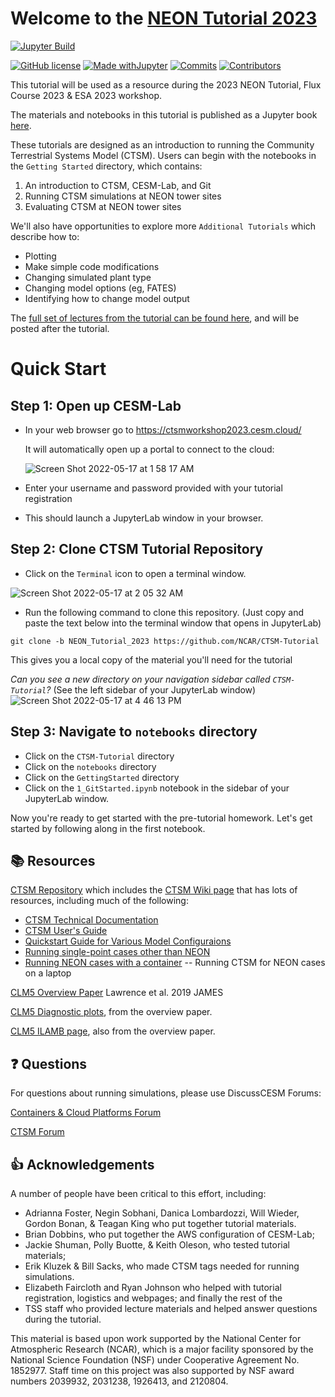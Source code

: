 
# Welcome to the [NEON Tutorial 2023](https://github.com/NCAR/CTSM-Tutorial/blob/NEON_Tutorial_2023/README.md)

[![Jupyter Build](https://img.shields.io/github/actions/workflow/status/NCAR/CTSM-Tutorial/gh-page_builder.yml?label=JupyterBook&logo=GitHub&style=flat-square)](https://ncar.github.io/CTSM-Tutorial/README.html)

[![GitHub license](https://img.shields.io/github/license/Naereen/StrapDown.js.svg?style=flat-square)](https://github.com/NCAR/CTSM-Tutorial/blob/main/LICENSE)
[![Made withJupyter](https://img.shields.io/badge/Made%20with-Jupyter-green?style=flat-square&logo=Jupyter&color=green)](https://jupyter.org/try)
[![Commits](https://img.shields.io/github/last-commit/NCAR/CTSM-Tutorial?label=Last%20commit&style=flat-square&color=green)](https://github.com/NCAR/CTSM-Tutorial/commits/NEON_Tutorial_2023) 
[![Contributors](https://img.shields.io/github/contributors/NCAR/CTSM-Tutorial?label=Contributors&logo=github&style=flat-square&color=green)](https://img.shields.io/github/contributors/NCAR/CTSM-Tutorial?logo=github) 


This tutorial will be used as a resource during the 2023 NEON Tutorial, Flux Course 2023 & ESA 2023 workshop. 

<!---
[![Visits Badge](https://badges.pufler.dev/visits/NCAR/CTSM-Tutorial?style=flat-square&logo=GitHub&color=green)](https://badges.pufler.dev)
 ![example workflow](https://github.com/NCAR/CTSM-Tutorial/actions/workflows/gh-page_builder.yml/badge.svg)

[![Github All Releases](https://img.shields.io/github/downloads/NCAR/CTSM-Tutorial/total.svg)]()
![GitHub All Releases](https://img.shields.io/github/downloads/NCAR/CTSM-Tutorial/total)

![ViewCount](https://views.whatilearened.today/views/github/NCAR/CTSM-Tutorial/views.svg)
![Hits](https://hitcounter.pythonanywhere.com/count/tag.svg?url=https://github.com/Tanu-N-Prabhu/Python)

-->


The materials and notebooks in this tutorial is published as a Jupyter book <a href="https://ncar.github.io/CTSM-Tutorial/README.html" target="_blank"> here</a>. 

These tutorials are designed as an introduction to running the Community Terrestrial Systems Model (CTSM).  Users can begin with the notebooks in the `Getting Started` directory, which contains:

1. An introduction to CTSM, CESM-Lab, and Git
2. Running CTSM simulations at NEON tower sites
3. Evaluating CTSM at NEON tower sites

We'll also have opportunities to explore more `Additional Tutorials` which describe how to: 
- Plotting
- Make simple code modifications
- Changing simulated plant type
- Changing model options (eg, FATES)
- Identifying how to change model output

<!-- TODO: Do we want to include a video here like Adrianna's from 2022 Mini Tutorial? And an updated webpage for posted lectures after the tutorial? -->

The <a href="https://www.youtube.com/playlist?list=PLsqhY3nFckOF6VRh5gqpNAlHPgP3gLnXn" target="_blank">full set of lectures from the tutorial can be found here</a>, and will be posted after the tutorial.


# Quick Start
## Step 1: Open up CESM-Lab
- In your web browser go to <a href="https://ctsmworkshop2023.cesm.cloud/" target="_blank"> https://ctsmworkshop2023.cesm.cloud/</a>

  It will automatically open up a portal to connect to the cloud: 

  ![Screen Shot 2022-05-17 at 1 58 17 AM](https://user-images.githubusercontent.com/17344536/168760701-e436721a-3b84-4d82-b28c-026890a22266.png)


- Enter your username and password provided with your tutorial registration
- This should launch a JupyterLab window in your browser.

## Step 2: Clone CTSM Tutorial Repository
- Click on the `Terminal` icon to open a terminal window.

![Screen Shot 2022-05-17 at 2 05 32 AM](https://user-images.githubusercontent.com/17344536/168761721-b87d21a0-f92a-4040-9296-926f9b234113.png)


- Run the following command to clone this repository. (Just copy and paste the text below into the terminal window that opens in JupyterLab) 

```
git clone -b NEON_Tutorial_2023 https://github.com/NCAR/CTSM-Tutorial
```

This gives you a local copy of the material you'll need for the tutorial

<!-- TODO: if we pre-stage everything, we may not actually have to do this? -->

*Can you see a new directory on your navigation sidebar called `CTSM-Tutorial`?* (See the left sidebar of your JupyterLab window)
![Screen Shot 2022-05-17 at 4 46 13 PM](https://user-images.githubusercontent.com/17344536/168924550-f7a3f821-7e5a-48e3-9155-9ffdff954ca1.png)


## Step 3: Navigate to `notebooks` directory
- Click on the `CTSM-Tutorial` directory
- Click on the `notebooks` directory
- Click on the `GettingStarted` directory
- Click on the `1_GitStarted.ipynb` notebook in the sidebar of your JupyterLab window.

Now you're ready to get started with the pre-tutorial homework.  Let's get started by following along in the first notebook.
 
## 📚 Resources

[CTSM Repository](https://github.com/ESCOMP/ctsm) which includes the [CTSM Wiki page](https://github.com/ESCOMP/CTSM/wiki) that has lots of resources, including much of the following:
- [CTSM Technical Documentation](https://escomp.github.io/ctsm-docs/versions/master/html/index.html)
- [CTSM User's Guide](https://escomp.github.io/ctsm-docs/versions/master/html/users_guide/index.html)
- [Quickstart Guide for Various Model Configuraions](https://escomp.github.io/CESM/release-cesm2/quickstart.html#create-a-case)
- [Running single-point cases other than NEON](https://escomp.github.io/ctsm-docs/versions/master/html/users_guide/running-single-points/single-point-and-regional-grid-configurations.html)
- [Running NEON cases with a container](https://ncar.github.io/ncar-neon-books/intro.html) -- Running CTSM for NEON cases on a laptop

[CLM5 Overview Paper](https://doi.org/10.1029/2018MS001583) Lawrence et al. 2019 JAMES

[CLM5 Diagnostic plots](https://www.cesm.ucar.edu/experiments/cesm2.0/land/diagnostics/clm_diag_PCKG.html), from the overview paper.

[CLM5 ILAMB page](https://www.cesm.ucar.edu/experiments/cesm2.0/land/diagnostics/clm_diag_ILAMB.html), also from the overview paper.


## ❓ Questions

For questions about running simulations, please use DiscussCESM Forums:

[Containers & Cloud Platforms Forum](https://bb.cgd.ucar.edu/cesm/forums/containers-cloud-platforms.162/)

[CTSM Forum](https://bb.cgd.ucar.edu/cesm/forums/ctsm-clm-mosart-rtm.134/)

## 👍 Acknowledgements

A number of people have been critical to this effort, including: 
- Adrianna Foster, Negin Sobhani, Danica Lombardozzi, Will Wieder, Gordon Bonan, & Teagan King who put together tutorial materials. 
- Brian Dobbins, who put together the AWS configuration of CESM-Lab;
- Jackie Shuman, Polly Buotte, & Keith Oleson, who tested tutorial materials;
- Erik Kluzek & Bill Sacks, who made CTSM tags needed for running simulations.
- Elizabeth Faircloth and Ryan Johnson who helped with tutorial registration, logistics and webpages; and finally the rest of the
- TSS staff who provided lecture materials and helped answer questions during the tutorial.

This material is based upon work supported by the National Center for Atmospheric Research (NCAR), which is a major facility sponsored by the National Science Foundation (NSF) under Cooperative Agreement No. 1852977. Staff time on this project was also supported by NSF award numbers 2039932, 2031238, 1926413, and 2120804.
